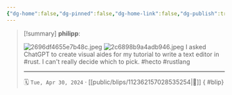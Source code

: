```yaml
---
{"dg-home":false,"dg-pinned":false,"dg-home-link":false,"dg-publish":true,"type":"blip","disabled rules":["yaml-title","yaml-title-alias","file-name-heading"],"title":"philipp on mastodon @ 2024-04-30","created-date":"2024-04-30T20:54:12","id":112362157028535250,"updated-date":"2025-05-02T08:50:44","dg-path":"blips/112362157028535254.md","permalink":"/blips/112362157028535254/","dgPassFrontmatter":true}
---
```


> [!summary] **philipp**:
>
> ![2696df4655e7b48c.jpeg](/img/user/attachments/2696df4655e7b48c.jpeg)
> ![2c6898b9a4adb946.jpeg](/img/user/attachments/2c6898b9a4adb946.jpeg)
> I asked ChatGPT to create visual aides for my tutorial to write a text editor in #rust. I can't really decide which to pick. #hecto #rustlang
> - - -
>
> 🗓️ `Tue, Apr 30, 2024` · [[public/blips/112362157028535254\|🔗]]
{ #blip}

